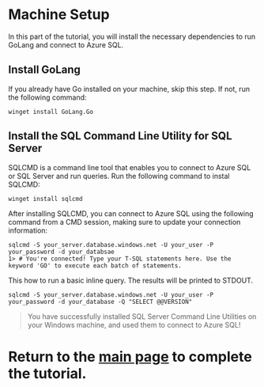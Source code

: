 # Machine Setup 

In this part of the tutorial, you will install the necessary dependencies to run GoLang and connect to Azure SQL.

## Install GoLang

If you already have Go installed on your machine, skip this step. If not, run the following command:

```terminal
winget install GoLang.Go 
```

## Install the SQL Command Line Utility for SQL Server

SQLCMD is a command line tool that enables you to connect to Azure SQL or SQL Server and run queries. Run the following command to instal SQLCMD:

```terminal
winget install sqlcmd 
```

After installing SQLCMD, you can connect to Azure SQL using the following command from a CMD session, making sure to update your connection information:

```terminal
sqlcmd -S your_server.database.windows.net -U your_user -P your_password -d your_databsae
1> # You're connected! Type your T-SQL statements here. Use the keyword 'GO' to execute each batch of statements.
```

This how to run a basic inline query. The results will be printed to STDOUT.

```terminal
sqlcmd -S your_server.database.windows.net -U your_user -P your_password -d your_database -Q "SELECT @@VERSION"
``` 

> You have successfully installed SQL Server Command Line Utilities on your Windows machine, and used them to connect to Azure SQL! 

# Return to the [**main page**](https://github.com/Azure-Samples/AzureSqlGettingStartedSamples/blob/master/go/Readme.md) to complete the tutorial.
